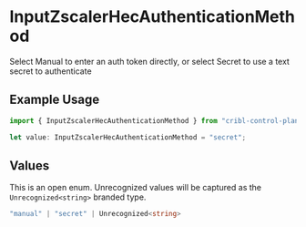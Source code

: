 # InputZscalerHecAuthenticationMethod

Select Manual to enter an auth token directly, or select Secret to use a text secret to authenticate

## Example Usage

```typescript
import { InputZscalerHecAuthenticationMethod } from "cribl-control-plane/models";

let value: InputZscalerHecAuthenticationMethod = "secret";
```

## Values

This is an open enum. Unrecognized values will be captured as the `Unrecognized<string>` branded type.

```typescript
"manual" | "secret" | Unrecognized<string>
```